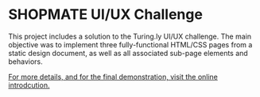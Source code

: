 # SHOPMATE UI/UX Challenge

This project includes a solution to the Turing.ly UI/UX challenge. The main
objective was to implement three fully-functional HTML/CSS pages from a static
design document, as well as all associated sub-page elements and behaviors.

[For more details, and for the final demonstration, visit the online introdcution.](https://turing-uiux.thewiznerd.com)